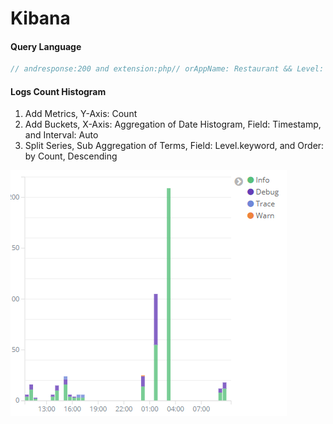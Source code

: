 # Kibana

#### Query Language

```javascript
// andresponse:200 and extension:php// orAppName: Restaurant && Level: (Error or Warn)// multi value fieldstags: (success and info and security)
```

#### Logs Count Histogram

1. Add Metrics, Y-Axis: Count
2. Add Buckets, X-Axis: Aggregation of Date Histogram, Field: Timestamp, and Interval: Auto
3. Split Series, Sub Aggregation of Terms, Field: Level.keyword, and Order: by Count, Descending

![](.gitbook/assets/image%20%289%29.png)

